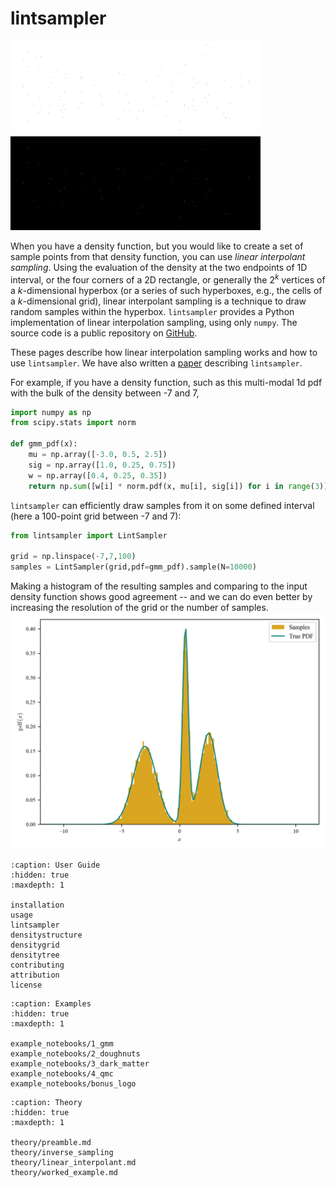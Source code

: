 # lintsampler
<img src="_static/lintsampler.gif" class="only-light" alt="Animation showing 'lintsampler' rendered in points (black points on white background).">
<img src="_static/lintsamplerdark.gif" class="only-dark" alt="Animation showing 'lintsampler' rendered in points (white points on black background).">


When you have a density function, but you would like to create a set of sample points from that density function, you can use _linear interpolant sampling_. Using the evaluation of the density at the two endpoints of 1D interval, or the four corners of a 2D rectangle, or generally the $2^k$ vertices of a $k$-dimensional hyperbox (or a series of such hyperboxes, e.g., the cells of a $k$-dimensional grid), linear interpolant sampling is a technique to draw random samples within the hyperbox. `lintsampler` provides a Python implementation of linear interpolation sampling, using only `numpy`. The source code is a public repository on [GitHub](https://github.com/aneeshnaik/lintsampler).

These pages describe how linear interpolation sampling works and how to use `lintsampler`. We have also written a [paper](https://github.com/aneeshnaik/lintsampler/blob/main/paper/paper.pdf) describing `lintsampler`.

For example, if you have a density function, such as this multi-modal 1d pdf with the bulk of the density between -7 and 7,

```python
import numpy as np
from scipy.stats import norm

def gmm_pdf(x):
    mu = np.array([-3.0, 0.5, 2.5])
    sig = np.array([1.0, 0.25, 0.75])
    w = np.array([0.4, 0.25, 0.35])
    return np.sum([w[i] * norm.pdf(x, mu[i], sig[i]) for i in range(3)], axis=0)
```

`lintsampler` can efficiently draw samples from it on some defined interval (here a 100-point grid between -7 and 7):

```python
from lintsampler import LintSampler

grid = np.linspace(-7,7,100)
samples = LintSampler(grid,pdf=gmm_pdf).sample(N=10000)
```

Making a histogram of the resulting samples and comparing to the input density function shows good agreement -- and we can do even better by increasing the resolution of the grid or the number of samples.
![Example 1d pdf with comparative histogram of sampled points.](./assets/example1.png)



```{toctree}
:caption: User Guide
:hidden: true
:maxdepth: 1

installation
usage
lintsampler
densitystructure
densitygrid
densitytree
contributing
attribution
license
```

```{toctree}
:caption: Examples
:hidden: true
:maxdepth: 1

example_notebooks/1_gmm
example_notebooks/2_doughnuts
example_notebooks/3_dark_matter
example_notebooks/4_qmc
example_notebooks/bonus_logo
```

```{toctree}
:caption: Theory
:hidden: true
:maxdepth: 1

theory/preamble.md
theory/inverse_sampling
theory/linear_interpolant.md
theory/worked_example.md
```